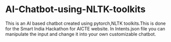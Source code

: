 # AI-Chatbot-using-NLTK-toolkits
This is an AI based chatbot created using pytorch,NLTK toolkits.This is done for the Smart India Hackathon for AICTE website.
In Intents.json file you can manipulate the input and change it into your own customizable chatbot.
